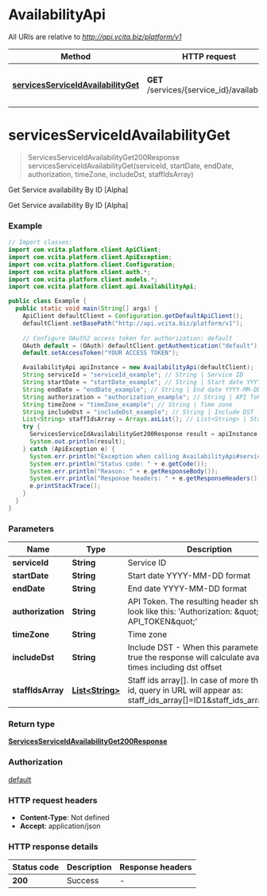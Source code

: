 # AvailabilityApi

All URIs are relative to *http://api.vcita.biz/platform/v1*

Method | HTTP request | Description
------------- | ------------- | -------------
[**servicesServiceIdAvailabilityGet**](AvailabilityApi.md#servicesServiceIdAvailabilityGet) | **GET** /services/{service_id}/availability | Get Service availability By ID [Alpha]


<a name="servicesServiceIdAvailabilityGet"></a>
# **servicesServiceIdAvailabilityGet**
> ServicesServiceIdAvailabilityGet200Response servicesServiceIdAvailabilityGet(serviceId, startDate, endDate, authorization, timeZone, includeDst, staffIdsArray)

Get Service availability By ID [Alpha]

Get Service availability By ID [Alpha]

### Example
```java
// Import classes:
import com.vcita.platform.client.ApiClient;
import com.vcita.platform.client.ApiException;
import com.vcita.platform.client.Configuration;
import com.vcita.platform.client.auth.*;
import com.vcita.platform.client.models.*;
import com.vcita.platform.client.api.AvailabilityApi;

public class Example {
  public static void main(String[] args) {
    ApiClient defaultClient = Configuration.getDefaultApiClient();
    defaultClient.setBasePath("http://api.vcita.biz/platform/v1");
    
    // Configure OAuth2 access token for authorization: default
    OAuth default = (OAuth) defaultClient.getAuthentication("default");
    default.setAccessToken("YOUR ACCESS TOKEN");

    AvailabilityApi apiInstance = new AvailabilityApi(defaultClient);
    String serviceId = "serviceId_example"; // String | Service ID
    String startDate = "startDate_example"; // String | Start date YYYY-MM-DD format
    String endDate = "endDate_example"; // String | End date YYYY-MM-DD format
    String authorization = "authorization_example"; // String | API Token. The resulting header should look like this: 'Authorization: \"Bearer API_TOKEN\"'
    String timeZone = "timeZone_example"; // String | Time zone
    String includeDst = "includeDst_example"; // String | Include DST - When this parameter set to true the response will calculate availability times including dst offset
    List<String> staffIdsArray = Arrays.asList(); // List<String> | Staff ids array[].   In case of more than one id, query in URL will appear as:   staff_ids_array[]=ID1&staff_ids_array[]=ID2
    try {
      ServicesServiceIdAvailabilityGet200Response result = apiInstance.servicesServiceIdAvailabilityGet(serviceId, startDate, endDate, authorization, timeZone, includeDst, staffIdsArray);
      System.out.println(result);
    } catch (ApiException e) {
      System.err.println("Exception when calling AvailabilityApi#servicesServiceIdAvailabilityGet");
      System.err.println("Status code: " + e.getCode());
      System.err.println("Reason: " + e.getResponseBody());
      System.err.println("Response headers: " + e.getResponseHeaders());
      e.printStackTrace();
    }
  }
}
```

### Parameters

Name | Type | Description  | Notes
------------- | ------------- | ------------- | -------------
 **serviceId** | **String**| Service ID |
 **startDate** | **String**| Start date YYYY-MM-DD format |
 **endDate** | **String**| End date YYYY-MM-DD format |
 **authorization** | **String**| API Token. The resulting header should look like this: &#39;Authorization: \&quot;Bearer API_TOKEN\&quot;&#39; |
 **timeZone** | **String**| Time zone | [optional]
 **includeDst** | **String**| Include DST - When this parameter set to true the response will calculate availability times including dst offset | [optional]
 **staffIdsArray** | [**List&lt;String&gt;**](String.md)| Staff ids array[].   In case of more than one id, query in URL will appear as:   staff_ids_array[]&#x3D;ID1&amp;staff_ids_array[]&#x3D;ID2 | [optional]

### Return type

[**ServicesServiceIdAvailabilityGet200Response**](ServicesServiceIdAvailabilityGet200Response.md)

### Authorization

[default](../README.md#default)

### HTTP request headers

 - **Content-Type**: Not defined
 - **Accept**: application/json

### HTTP response details
| Status code | Description | Response headers |
|-------------|-------------|------------------|
**200** | Success |  -  |

